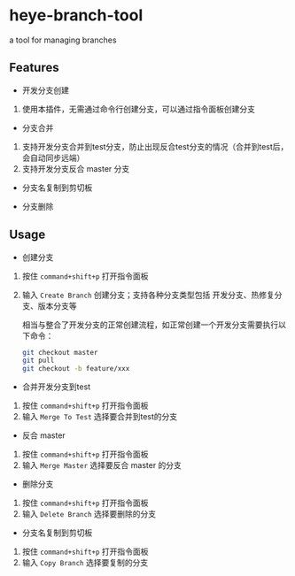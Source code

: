 # heye-branch-tool

a tool for managing branches

## Features
- 开发分支创建
1. 使用本插件，无需通过命令行创建分支，可以通过指令面板创建分支

- 分支合并
1. 支持开发分支合并到test分支，防止出现反合test分支的情况（合并到test后，会自动同步远端）
2. 支持开发分支反合 master 分支

- 分支名复制到剪切板

- 分支删除

## Usage
- 创建分支
1. 按住 `command+shift+p` 打开指令面板
2. 输入 `Create Branch` 创建分支；支持各种分支类型包括 开发分支、热修复分支、版本分支等

   相当与整合了开发分支的正常创建流程，如正常创建一个开发分支需要执行以下命令：

   ```bash
   git checkout master
   git pull
   git checkout -b feature/xxx

- 合并开发分支到test
1. 按住 `command+shift+p` 打开指令面板
2. 输入 `Merge To Test` 选择要合并到test的分支

- 反合 master
1. 按住 `command+shift+p` 打开指令面板
2. 输入 `Merge Master` 选择要反合 master 的分支

- 删除分支
1. 按住 `command+shift+p` 打开指令面板
2. 输入 `Delete Branch` 选择要删除的分支

- 分支名复制到剪切板
1. 按住 `command+shift+p` 打开指令面板
2. 输入 `Copy Branch` 选择要复制的分支
